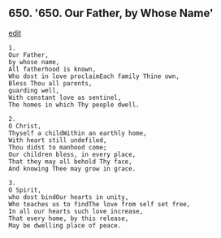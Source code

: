 
## 650.  '650. Our Father, by Whose Name'
[edit](https://docs.google.com/document/d/1zAqHem8W9rg0Wv64urw_LHZhMnsczQpI/edit?mode=html)






    1.
    Our Father,
    by whose name,
    All fatherhood is known,
    Who dost in love proclaimEach family Thine own,
    Bless Thou all parents,
    guarding well,
    With constant love as sentinel,
    The homes in which Thy people dwell.

    2.
    O Christ,
    Thyself a childWithin an earthly home,
    With heart still undefiled,
    Thou didst to manhood come;
    Our children bless, in every place,
    That they may all behold Thy face,
    And knowing Thee may grow in grace.

    3.
    O Spirit,
    who dost bindOur hearts in unity,
    Who teaches us to findThe love from self set free,
    In all our hearts such love increase,
    That every home, by this release,
    May be dwelling place of peace.
